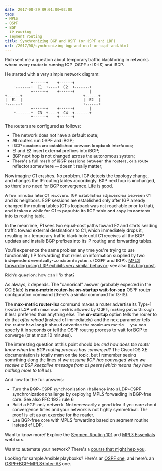 ```yaml
---
date: 2017-08-29 09:01:00+02:00
tags:
- MPLS
- OSPF
- BGP
- IP routing
- segment routing
title: Synchronizing BGP and OSPF (or OSPF and LDP)
url: /2017/08/synchronizing-bgp-and-ospf-or-ospf-and.html
---
```

Rich sent me a question about temporary traffic blackholing in networks where every router is running IGP (OSPF or IS-IS) and iBGP.

He started with a very simple network diagram:
<!--more-->
``` {.code}
            +------+    +------+
    +-------+  C1  +----+  C2  +-------+
    |       +------+    +------+       |
+------+                            +------+
|  E1  |                            |  E2  |
+------+                            +------+
    |       +------+    +------+       |
    +-------+  C3  +----+  C4  +-------+
            +------+    +------+
```

The routers are configured as follows:

-   The network does not have a default route;
-   All routers run OSPF and iBGP;
-   iBGP sessions are established between loopback interfaces;
-   E1 and E2 insert external prefixes into iBGP;
-   BGP next hop is not changed across the autonomous system;
-   There's a full mesh of iBGP sessions between the routers, or a route reflector somewhere -- doesn't really matter;

Now imagine C1 crashes. No problem. IGP detects the topology change, and changes the IP routing tables accordingly. BGP next hop is unchanged, so there's no need for BGP convergence. Life is good.

A few minutes later C1 recovers. IGP establishes adjacencies between C1 and its neighbors. BGP sessions are established only after IGP already changed the routing tables (C1's loopback was not reachable prior to that), and it takes a while for C1 to populate its BGP table and copy its contents into its routing table.

In the meantime, E1 sees two equal-cost paths toward E2 and starts sending traffic toward external destinations to C1, which immediately drops it, resulting in a temporary traffic black hole until C1 receives all the BGP updates and installs BGP prefixes into its IP routing and forwarding tables.

You'll experience the same problem any time you're trying to use functionality (IP forwarding) that relies on information supplied by two independent eventually-consistent systems (OSPF and BGP). [MPLS forwarding using LDP exhibits very similar behavior](http://blog.ipspace.net/2011/11/ldp-igp-synchronization-in-mpls.html); see also [this blog post](http://blog.ipspace.net/2008/02/use-slow-igp-startup-in-ldp-only-mpls.html).

Rich's question: how can I fix that?

As always, it depends. The "canonical" answer (probably expected in the CCIE lab) is **max-metric router-lsa on-startup wait-for-bgp** OSPF router configuration command (there's a similar command for IS-IS).

The **max-metric router-lsa** command makes a router advertise its Type-1 (router) LSA with maximum metric allowed by OSPF, making paths through it less preferred than anything else. The **on-startup** option tells the router to do that *after reload* (instead of immediately) and the next parameter tells the router how long it should advertise the maximum metric -- you can specify it in seconds or tell the OSPF routing process to wait for BGP to converge (or at most 10 minutes).

The interesting question at this point should be: *and how does the router know when the BGP routing process has converged?* The Cisco IOS XE documentation is totally mum on the topic, but I remember seeing something along the lines of *we assume BGP has converged when we receive a BGP keepalive message from all peers (which means they have nothing more to tell us*).

And now for the fun answers:

-   Turn the BGP+OSPF synchronization challenge into a LDP+OSPF synchronization challenge by deploying MPLS forwarding in BGP-free core. See also RFC 1925 rule 6.
-   Build a BGP-only network. Not necessarily a good idea if you care about convergence times and your network is not highly symmetrical. The proof is left as an exercise for the reader.
-   Use BGP-free core with MPLS forwarding based on segment routing instead of LDP.

Want to know more? Explore the [Segment Routing 101](http://www.ipspace.net/Segment_Routing_Introduction) and [MPLS Essentials](https://www.ipspace.net/MPLS_Essentials) webinars.

Want to automate your network? There's a [course that might help you](http://www.ipspace.net/Building_Network_Automation_Solutions).

Looking for sample Ansible playbooks? Here's an [OSPF one](https://github.com/ipspace/ansible-examples/tree/master/OSPF-Deployment), and here's an [OSPF+BGP+MPLS+Inter-AS](https://github.com/ipspace/MPLS-infrastructure) one.
